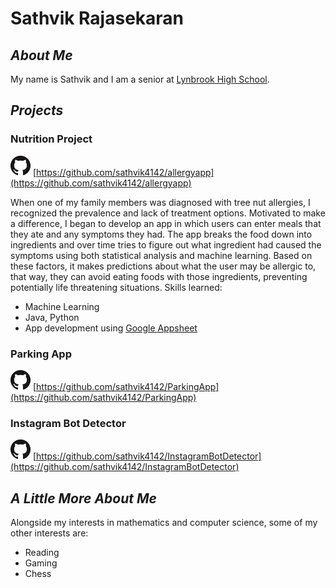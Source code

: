 # Sathvik Rajasekaran
## _About Me_
My name is Sathvik and I am a senior at [Lynbrook High School](https://lhs.fuhsd.org).

## _Projects_
### Nutrition Project
![GitHub Logo](/images/GitHub32.png) [https://github.com/sathvik4142/allergyapp](https://github.com/sathvik4142/allergyapp)

When one of my family members was diagnosed with tree nut allergies, I recognized the prevalence and lack of treatment options. Motivated to make a difference, I began to develop an app in which users can enter meals that they ate and any symptoms they had. The app breaks the food down into ingredients and over time tries to figure out what ingredient had caused the symptoms using both statistical analysis and machine learning. Based on these factors, it makes predictions about what the user may be allergic to, that way, they can avoid eating foods with those ingredients, preventing potentially life threatening situations. Skills learned:
- Machine Learning 
- Java, Python
- App development using [Google Appsheet](https://appsheet.com)

### Parking App
![GitHub Logo](/images/GitHub32.png) [https://github.com/sathvik4142/ParkingApp](https://github.com/sathvik4142/ParkingApp)


### Instagram Bot Detector
![GitHub Logo](/images/GitHub32.png) [https://github.com/sathvik4142/InstagramBotDetector](https://github.com/sathvik4142/InstagramBotDetector)


## _A Little More About Me_
Alongside my interests in mathematics and computer science, some of my other interests are:
- Reading
- Gaming
- Chess
